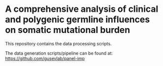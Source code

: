 # A comprehensive analysis of clinical and polygenic germline influences on somatic mutational burden

This repository contains the data processing scripts.

The data generation scripts/pipeline can be found at: https://github.com/gusevlab/panel-imp
